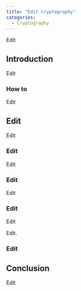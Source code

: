 ```yaml
---
title: "Edit Cryptography"
categories:
  - Cryptography
---
```


Edit

## Introduction

Edit

### How to

Edit

## Edit

Edit

### Edit

Edit

### Edit

Edit

### Edit

Edit

Edit.

### Edit


## Conclusion

Edit